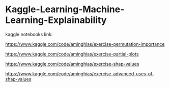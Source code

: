 # Kaggle-Learning-Machine-Learning-Explainability

kaggle notebooks link:


https://www.kaggle.com/code/aminghias/exercise-permutation-importance

https://www.kaggle.com/code/aminghias/exercise-partial-plots

https://www.kaggle.com/code/aminghias/exercise-shap-values

https://www.kaggle.com/code/aminghias/exercise-advanced-uses-of-shap-values
